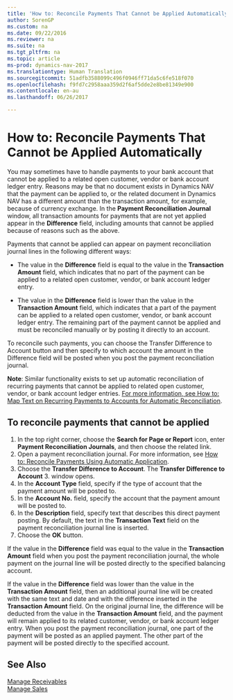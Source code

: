 ```yaml
---
title: 'How to: Reconcile Payments That Cannot be Applied Automatically'
author: SorenGP
ms.custom: na
ms.date: 09/22/2016
ms.reviewer: na
ms.suite: na
ms.tgt_pltfrm: na
ms.topic: article
ms-prod: dynamics-nav-2017
ms.translationtype: Human Translation
ms.sourcegitcommit: 51adfb3588099c496f0946ff71da5c6fe518f070
ms.openlocfilehash: f9fd7c2958aaa359d2f6af5dde2e8be81349e900
ms.contentlocale: en-au
ms.lasthandoff: 06/26/2017

---
```


# <a name="how-to-reconcile-payments-that-cannot-be-applied-automatically"></a>How to: Reconcile Payments That Cannot be Applied Automatically
You may sometimes have to handle payments to your bank account that cannot be applied to a related open customer, vendor or bank account ledger entry. Reasons may be that no document exists in Dynamics NAV that the payment can be applied to, or the related document in Dynamics NAV has a different amount than the transaction amount, for example, because of currency exchange. In the **Payment Reconciliation Journal** window, all transaction amounts for payments that are not yet applied appear in the **Difference** field, including amounts that cannot be applied because of reasons such as the above.

Payments that cannot be applied can appear on payment reconciliation journal lines in the following different ways:

- The value in the **Difference** field is equal to the value in the **Transaction Amount** field, which indicates that no part of the payment can be applied to a related open customer, vendor, or bank account ledger entry.

- The value in the **Difference** field is lower than the value in the **Transaction Amount** field, which indicates that a part of the payment can be applied to a related open customer, vendor, or bank account ledger entry. The remaining part of the payment cannot be applied and must be reconciled manually or by posting it directly to an account.

To reconcile such payments, you can choose the Transfer Difference to Account button and then specify to which account the amount in the Difference field will be posted when you post the payment reconciliation journal.

**Note**: Similar functionality exists to set up automatic reconciliation of recurring payments that cannot be applied to related open customer, vendor, or bank account ledger entries. [For more information, see How to: Map Text on Recurring Payments to Accounts for Automatic Reconciliation](receivables-how-map-text-recurring-payments-accounts-auto-reconcilliation.md).

## <a name="to-reconcile-payments-that-cannot-be-applied"></a>To reconcile payments that cannot be applied
1. In the top right corner, choose the **Search for Page or Report** icon, enter **Payment Reconciliation Journals**, and then choose the related link.
2. Open a payment reconciliation journal. For more information, see [How to: Reconcile Payments Using Automatic Application](receivables-how-reconcile-payments-auto-application.md).
3. Choose the **Transfer Difference to Account**. The **Transfer Difference to Account** 3. window opens.
4. In the **Account Type** field, specify if the type of account that the payment amount will be posted to.
5. In the **Account No.** field, specify the account that the payment amount will be posted to.
6. In the **Description** field, specify text that describes this direct payment posting. By default, the text in the **Transaction Text** field on the payment reconciliation journal line is inserted.
7. Choose the **OK** button.

If the value in the **Difference** field was equal to the value in the **Transaction Amount** field when you post the payment reconciliation journal, the whole payment on the journal line will be posted directly to the specified balancing account.

If the value in the **Difference** field was lower than the value in the **Transaction Amount** field, then an additional journal line will be created with the same text and date and with the difference inserted in the **Transaction Amount** field. On the original journal line, the difference will be deducted from the value in the **Transaction Amount** field, and the payment will remain applied to its related customer, vendor, or bank account ledger entry. When you post the payment reconciliation journal, one part of the payment will be posted as an applied payment. The other part of the payment will be posted directly to the specified account.

## <a name="see-also"></a>See Also
[Manage Receivables](receivables-manage-receivables.md)  
[Manage Sales](sales-manage-sales.md)

